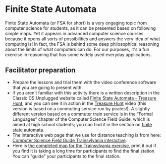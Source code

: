# Finite State Automata

Finite State Automata (or FSA for short) is a very engaging topic from computer science for students, as it can be presented based on following simple maps.
Yet it appears in advanced computer science courses because it opens all sorts of possibilities and answers the very idea of what computing is!
In fact, the FSA is behind some deep philosophical reasoning about the limits of what computers can do.
For our purposes, it's a fun exercise in reasoning that has some widely used everyday applications.

## Facilitator preparation

- Prepare the lessons and trial them with the video conference software that you are going to present with.
- If you aren’t familiar with this activity there is a written description in the Classic CS Unplugged website called [Finite State Automata - Treasure Hunt](https://classic.csunplugged.org/activities/finite-state-automata/), and you can see it in action in the [Treasure Hunt](https://www.youtube.com/watch?v=8kagtp2gWhU) video (this version is based on a commuting service run by pirates!).
  A slightly different version based on a commuter train service is in the “Formal Languages” chapter of the Computer Science Field Guide, which is aimed at high school students; you can find it in the section on [finite state automata](https://www.csfieldguide.org.nz/en/chapters/formal-languages/finite-state-automata/).
- The interactive web page that we use for distance teaching is from here: [Computer Science Field Guide Trainsylvania interactive](https://www.csfieldguide.org.nz/en/interactives/trainsylvania/).
- Here is [the completed map for the Trainsylvania exercise](https://www.csfieldguide.org.nz/en/interactives/trainsylvania-map/?fsa), print it out if you find it is taking a long time for participants to find the final station.
  You can "guide" your participants to the final station.

